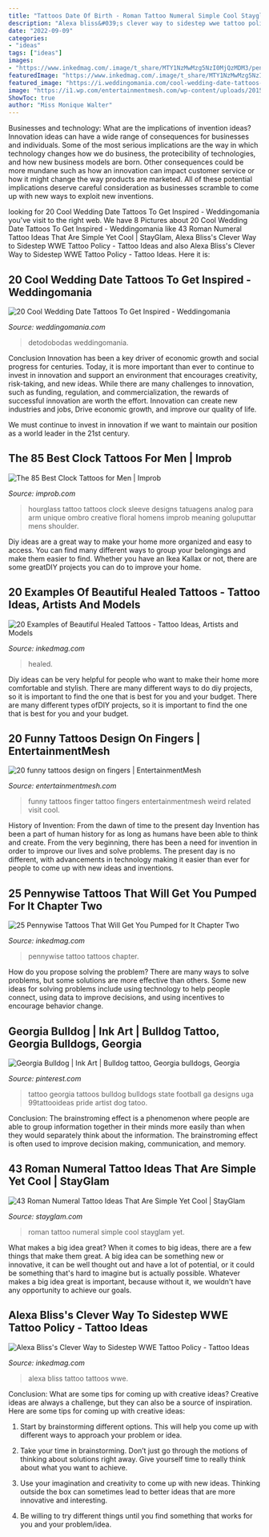 ```yaml
---
title: "Tattoos Date Of Birth - Roman Tattoo Numeral Simple Cool Stayglam Yet"
description: "Alexa bliss&#039;s clever way to sidestep wwe tattoo policy"
date: "2022-09-09"
categories:
- "ideas"
tags: ["ideas"]
images:
- "https://www.inkedmag.com/.image/t_share/MTY1NzMwMzg5NzI0MjQzMDM3/pennywise-tattoos-fb.jpg"
featuredImage: "https://www.inkedmag.com/.image/t_share/MTY1NzMwMzg5NzI0MjQzMDM3/pennywise-tattoos-fb.jpg"
featured_image: "https://i.weddingomania.com/cool-wedding-date-tattoos-5-500x669.jpg"
image: "https://i1.wp.com/entertainmentmesh.com/wp-content/uploads/2015/04/funny-tattoo-on-finger-11.jpg"
ShowToc: true
author: "Miss Monique Walter"
---
```



Businesses and technology: What are the implications of invention ideas?
Innovation ideas can have a wide range of consequences for businesses and individuals. Some of the most serious implications are the way in which technology changes how we do business, the protecibility of technologies, and how new business models are born. Other consequences could be more mundane such as how an innovation can impact customer service or how it might change the way products are marketed. All of these potential implications deserve careful consideration as businesses scramble to come up with new ways to exploit new inventions.

	

		
looking for 20 Cool Wedding Date Tattoos To Get Inspired - Weddingomania you've visit to the right web. We have 8 Pictures about 20 Cool Wedding Date Tattoos To Get Inspired - Weddingomania like 43 Roman Numeral Tattoo Ideas That Are Simple Yet Cool | StayGlam, Alexa Bliss&#039;s Clever Way to Sidestep WWE Tattoo Policy - Tattoo Ideas and also Alexa Bliss&#039;s Clever Way to Sidestep WWE Tattoo Policy - Tattoo Ideas. Here it is:
		
    
## 20 Cool Wedding Date Tattoos To Get Inspired - Weddingomania

<img loading=lazy src="https://i.weddingomania.com/cool-wedding-date-tattoos-5-500x669.jpg" onerror="this.onerror=null;this.src='https://tse2.mm.bing.net/th?id=OIP.yHCk4UDHpZthSG7JjsRoWAHaJ6&amp;pid=15.1';" alt="20 Cool Wedding Date Tattoos To Get Inspired - Weddingomania">

_Source: weddingomania.com_

>detodobodas weddingomania. 

	

Conclusion
Innovation has been a key driver of economic growth and social progress for centuries. Today, it is more important than ever to continue to invest in innovation and support an environment that encourages creativity, risk-taking, and new ideas.
While there are many challenges to innovation, such as funding, regulation, and commercialization, the rewards of successful innovation are worth the effort. Innovation can create new industries and jobs, Drive economic growth, and improve our quality of life.

We must continue to invest in innovation if we want to maintain our position as a world leader in the 21st century.

    
## The 85 Best Clock Tattoos For Men | Improb

<img loading=lazy src="https://cdn.improb.com/wp-content/uploads/2019/07/Hourglass-and-Analog-Clock-Floral-Piece.jpg" onerror="this.onerror=null;this.src='https://tse3.mm.bing.net/th?id=OIP.N_1VHKlVzyi_sGMbIFTWSwHaJ4&amp;pid=15.1';" alt="The 85 Best Clock Tattoos for Men | Improb">

_Source: improb.com_

>hourglass tattoo tattoos clock sleeve designs tatuagens analog para arm unique ombro creative floral homens improb meaning goluputtar mens shoulder. 

	

Diy ideas are a great way to make your home more organized and easy to access. You can find many different ways to group your belongings and make them easier to find. Whether you have an Ikea Kallax or not, there are some greatDIY projects you can do to improve your home.

    
## 20 Examples Of Beautiful Healed Tattoos - Tattoo Ideas, Artists And Models

<img loading=lazy src="https://www.inkedmag.com/.image/t_share/MTY4MTg2ODI5OTY1Njk4NDMy/healed-tattoos-fb.jpg" onerror="this.onerror=null;this.src='https://tse2.mm.bing.net/th?id=OIP.ZbU65a4lU0k1mGl9EnJFkAHaD4&amp;pid=15.1';" alt="20 Examples of Beautiful Healed Tattoos - Tattoo Ideas, Artists and Models">

_Source: inkedmag.com_

>healed. 

	

Diy ideas can be very helpful for people who want to make their home more comfortable and stylish. There are many different ways to do diy projects, so it is important to find the one that is best for you and your budget. There are many different types ofDIY projects, so it is important to find the one that is best for you and your budget.

    
## 20 Funny Tattoos Design On Fingers | EntertainmentMesh

<img loading=lazy src="https://i1.wp.com/entertainmentmesh.com/wp-content/uploads/2015/04/funny-tattoo-on-finger-11.jpg" onerror="this.onerror=null;this.src='https://tse3.mm.bing.net/th?id=OIP.Wb8NbWg-owoZb3KmUn-snwHaJ4&amp;pid=15.1';" alt="20 funny tattoos design on fingers | EntertainmentMesh">

_Source: entertainmentmesh.com_

>funny tattoos finger tattoo fingers entertainmentmesh weird related visit cool. 

	

History of Invention: From the dawn of time to the present day
Invention has been a part of human history for as long as humans have been able to think and create. From the very beginning, there has been a need for invention in order to improve our lives and solve problems. The present day is no different, with advancements in technology making it easier than ever for people to come up with new ideas and inventions.

    
## 25 Pennywise Tattoos That Will Get You Pumped For It Chapter Two

<img loading=lazy src="https://www.inkedmag.com/.image/t_share/MTY1NzMwMzg5NzI0MjQzMDM3/pennywise-tattoos-fb.jpg" onerror="this.onerror=null;this.src='https://tse2.mm.bing.net/th?id=OIP.NEq8UHZ9icTUtipfZcgHyAHaD4&amp;pid=15.1';" alt="25 Pennywise Tattoos That Will Get You Pumped for It Chapter Two">

_Source: inkedmag.com_

>pennywise tattoo tattoos chapter. 

	

How do you propose solving the problem?
There are many ways to solve problems, but some solutions are more effective than others. Some new ideas for solving problems include using technology to help people connect, using data to improve decisions, and using incentives to encourage behavior change.

    
## Georgia Bulldog | Ink Art | Bulldog Tattoo, Georgia Bulldogs, Georgia

<img loading=lazy src="https://i.pinimg.com/736x/8b/0b/c2/8b0bc27f7e824a832b8c6b844cc37981--georgia-tattoo-football-tattoo.jpg?b=t" onerror="this.onerror=null;this.src='https://tse3.mm.bing.net/th?id=OIP.aRhb3IjJv1EOmemFlEFBLAHaJ4&amp;pid=15.1';" alt="Georgia Bulldog | Ink Art | Bulldog tattoo, Georgia bulldogs, Georgia">

_Source: pinterest.com_

>tattoo georgia tattoos bulldog bulldogs state football ga designs uga 99tattooideas pride artist dog tatoo. 

	

Conclusion:
The brainstroming effect is a phenomenon where people are able to group information together in their minds more easily than when they would separately think about the information. The brainstroming effect is often used to improve decision making, communication, and memory.

    
## 43 Roman Numeral Tattoo Ideas That Are Simple Yet Cool | StayGlam

<img loading=lazy src="https://stayglam.com/wp-content/uploads/2020/02/Roman-Numeral-Tattoo-Ideas.jpg" onerror="this.onerror=null;this.src='https://tse1.mm.bing.net/th?id=OIP.UA0lVLHVosWEQ6Dr33xk2QHaEf&amp;pid=15.1';" alt="43 Roman Numeral Tattoo Ideas That Are Simple Yet Cool | StayGlam">

_Source: stayglam.com_

>roman tattoo numeral simple cool stayglam yet. 

	

What makes a big idea great?
When it comes to big ideas, there are a few things that make them great. A big idea can be something new or innovative, it can be well thought out and have a lot of potential, or it could be something that's hard to imagine but is actually possible. Whatever makes a big idea great is important, because without it, we wouldn't have any opportunity to achieve our goals.

    
## Alexa Bliss&#039;s Clever Way To Sidestep WWE Tattoo Policy - Tattoo Ideas

<img loading=lazy src="https://www.inkedmag.com/.image/t_share/MTcyMTUyMjIwMjYxODE5NjA0/new-project.png" onerror="this.onerror=null;this.src='https://tse3.mm.bing.net/th?id=OIP.s2jW5e4zUJkVCwL0Qyn30AHaD4&amp;pid=15.1';" alt="Alexa Bliss&#039;s Clever Way to Sidestep WWE Tattoo Policy - Tattoo Ideas">

_Source: inkedmag.com_

>alexa bliss tattoo tattoos wwe. 

	

Conclusion: What are some tips for coming up with creative ideas?
Creative ideas are always a challenge, but they can also be a source of inspiration. Here are some tips for coming up with creative ideas:
1. Start by brainstorming different options. This will help you come up with different ways to approach your problem or idea.

2. Take your time in brainstorming. Don’t just go through the motions of thinking about solutions right away. Give yourself time to really think about what you want to achieve.

3. Use your imagination and creativity to come up with new ideas. Thinking outside the box can sometimes lead to better ideas that are more innovative and interesting.

4. Be willing to try different things until you find something that works for you and your problem/idea.

